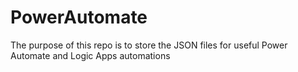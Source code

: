 # PowerAutomate
The purpose of this repo is to store the JSON files for useful Power Automate and Logic Apps automations
